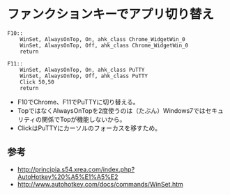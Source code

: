 ﻿# ファンクションキーでアプリ切り替え

```autohotkey
F10::
	WinSet, AlwaysOnTop, On, ahk_class Chrome_WidgetWin_0
	WinSet, AlwaysOnTop, Off, ahk_class Chrome_WidgetWin_0
	return
```

```autohotkey
F11::
	WinSet, AlwaysOnTop, On, ahk_class PuTTY
	WinSet, AlwaysOnTop, Off, ahk_class PuTTY
	Click 50,50
	return
```

- F10でChrome、F11でPuTTYに切り替える。
- TopではなくAlwaysOnTopを2度使うのは（たぶん）Windows7ではセキュリティの関係でTopが機能しないから。
- ClickはPuTTYにカーソルのフォーカスを移すため。

## 参考

- http://principia.s54.xrea.com/index.php?AutoHotkey%20%A5%E1%A5%E2
- http://www.autohotkey.com/docs/commands/WinSet.htm
